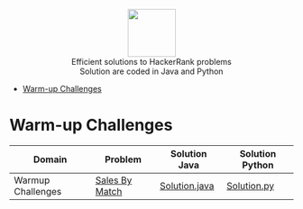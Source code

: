 <p align="center">
    <a href="https://www.hackerrank.com/RodneyShag">
        <img height=85 src="https://d3keuzeb2crhkn.cloudfront.net/hackerrank/assets/styleguide/logo_wordmark-f5c5eb61ab0a154c3ed9eda24d0b9e31.svg">
    </a>
    <br> Efficient solutions to HackerRank problems
    <br> Solution are coded in Java and Python
</p>


* [Warm-up Challenges](#warm-up-challenges)
# Warm-up Challenges

|Domain|Problem|Solution Java| Solution Python|
|-----|------|----|----|
|Warmup Challenges|[Sales By Match](https://www.hackerrank.com/challenges/sock-merchant/problem)|[Solution.java](Warmup/Java/SalesByMatch.java)|[Solution.py](Warmup/Java/sales_by_match.py)|
